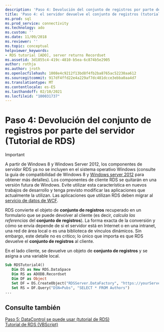 ```yaml
---
description: 'Paso 4: Devolución del conjunto de registros por parte del servidor (Tutorial de RDS)'
title: 'Paso 4: el servidor devuelve el conjunto de registros (tutorial de RDS) | Microsoft Docs'
ms.prod: sql
ms.prod_service: connectivity
ms.technology: ado
ms.custom: ''
ms.date: 11/09/2018
ms.reviewer: ''
ms.topic: conceptual
helpviewer_keywords:
- RDS tutorial [ADO], server returns Recordset
ms.assetid: 3d1855c4-419c-4810-b5ea-6c874b5e2905
author: rothja
ms.author: jroth
ms.openlocfilehash: 1008e4c9212f13bd8f4fb2ba8765ac52230aa612
ms.sourcegitcommit: 917df4ffd22e4a229af7dc481dcce3ebba0aa4d7
ms.translationtype: MT
ms.contentlocale: es-ES
ms.lasthandoff: 02/10/2021
ms.locfileid: "100031737"
---
```

# <a name="step-4-server-returns-the-recordset-rds-tutorial"></a>Paso 4: Devolución del conjunto de registros por parte del servidor (Tutorial de RDS)
> [!IMPORTANT]
>  A partir de Windows 8 y Windows Server 2012, los componentes de servidor RDS ya no se incluyen en el sistema operativo Windows (consulte la guía de compatibilidad de Windows 8 y [Windows server 2012](https://www.microsoft.com/download/details.aspx?id=27416) para obtener más detalles). Los componentes de cliente RDS se quitarán en una versión futura de Windows. Evite utilizar esta característica en nuevos trabajos de desarrollo y tenga previsto modificar las aplicaciones que actualmente la utilizan. Las aplicaciones que utilizan RDS deben migrar al [servicio de datos de WCF](/dotnet/framework/wcf/).  
  
 RDS convierte el objeto de **conjunto de registros** recuperado en un formulario que se puede devolver al cliente (es decir, *calcula las referencias* del **conjunto de registros**). La forma exacta de la conversión y cómo se envía depende de si el servidor está en Internet o en una intranet, una red de área local o es una biblioteca de vínculos dinámicos. Sin embargo, este detalle no es crítico; lo único que importa es que RDS devuelve el **conjunto de registros** al cliente.  
  
 En el lado cliente, se devuelve un objeto de **conjunto de registros** y se asigna a una variable local.  
  
```vb
Sub RDSTutorial4()  
   Dim DS as New RDS.DataSpace  
   Dim RS as ADODB.Recordset  
   Dim DF as Object  
   Set DF = DS.CreateObject("RDSServer.DataFactory", "https://yourServer")  
   Set RS = DF.Query("DSN=Pubs", "SELECT * FROM Authors")  
...  
```  
  
## <a name="see-also"></a>Consulte también  
 [Paso 5: DataControl se puede usar (tutorial de RDS)](./step-5-datacontrol-is-made-usable-rds-tutorial.md)   
 [Tutorial de RDS (VBScript)](./rds-tutorial-vbscript.md)